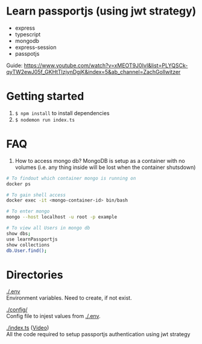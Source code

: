 # Learn passportjs (using jwt strategy)

- express
- typescript
- mongodb
- express-session
- passpotjs

Guide: https://www.youtube.com/watch?v=xMEOT9J0IvI&list=PLYQSCk-qyTW2ewJ05f_GKHtTIzjynDgjK&index=5&ab_channel=ZachGollwitzer

# Getting started
1. `$ npm install` to install dependencies
2. `$ nodemon run index.ts`

# FAQ
1. How to access mongo db?
MongoDB is setup as a container with no volumes (i.e. any thing inside will be lost when the container shutsdown)
```bash
# To findout which container mongo is running on
docker ps

# To gain shell access
docker exec -it <mongo-container-id> bin/bash

# To enter mongo
mongo --host localhost -u root -p example

# To view all Users in mongo db
show dbs;
use learnPassportjs
show collections
db.User.find();

```

# Directories
[./.env](.env)
<br/>
Environment variables. Need to create, if not exist.

[./config/](./config/)
<br/>
Config file to injest values from [./.env](.env).

[./index.ts](./index.ts) ([Video](https://www.youtube.com/watch?v=xMEOT9J0IvI&list=PLYQSCk-qyTW2ewJ05f_GKHtTIzjynDgjK&index=6&ab_channel=ZachGollwitzer ))
<br/>
All the code required to setup passportjs authentication using jwt strategy
